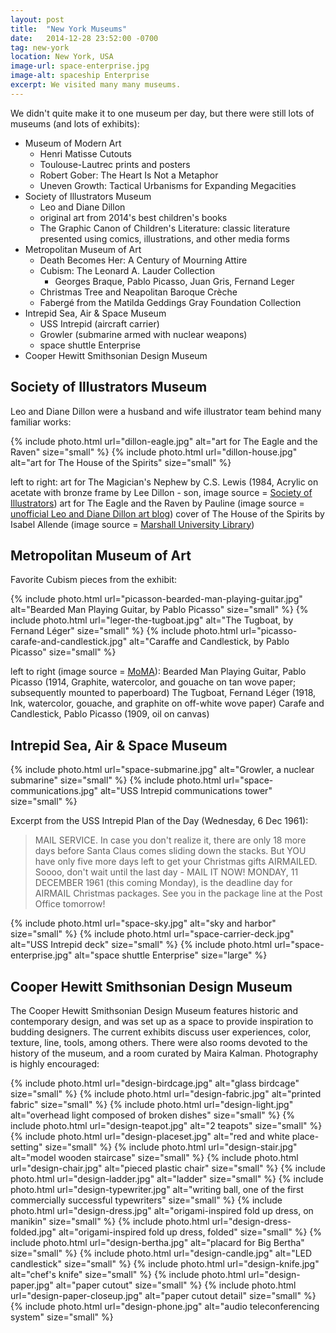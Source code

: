 ```yaml
---
layout: post
title:  "New York Museums"
date:   2014-12-28 23:52:00 -0700
tag: new-york
location: New York, USA
image-url: space-enterprise.jpg
image-alt: spaceship Enterprise
excerpt: We visited many many museums.
---
```

We didn't quite make it to one museum per day, but there were still lots of museums (and lots of exhibits):

- Museum of Modern Art
  - Henri Matisse Cutouts
  - Toulouse-Lautrec prints and posters
  - Robert Gober: The Heart Is Not a Metaphor
  - Uneven Growth: Tactical Urbanisms for Expanding Megacities
- Society of Illustrators Museum
  - Leo and Diane Dillon
  - original art from 2014's best children's books
  - The Graphic Canon of Children's Literature: classic literature presented using comics, illustrations, and other media forms
- Metropolitan Museum of Art
  - Death Becomes Her: A Century of Mourning Attire
  - Cubism: The Leonard A. Lauder Collection
    - Georges Braque, Pablo Picasso, Juan Gris, Fernand Leger
  - Christmas Tree and Neapolitan Baroque Crèche
  - Fabergé from the Matilda Geddings Gray Foundation Collection
- Intrepid Sea, Air & Space Museum
  - USS Intrepid (aircraft carrier)
  - Growler (submarine armed with nuclear weapons)
  - space shuttle Enterprise
- Cooper Hewitt Smithsonian Design Museum

## Society of Illustrators Museum
Leo and Diane Dillon were a husband and wife illustrator team behind many familiar works:

<div class='img-gallery'>
{% include photo.html url="dillon-eagle.jpg" alt="art for The Eagle and the Raven" size="small" %}
{% include photo.html url="dillon-house.jpg" alt="art for The House of the Spirits" size="small" %}
</div>

left to right:
art for The Magician's Nephew by C.S. Lewis (1984, Acrylic on acetate with bronze frame by Lee Dillon - son, image source = [Society of Illustrators](http://www.societyillustrators.org/The-Museum/2014/Leo-and-Diane-Dillon/The-Art-of-Leo-and-Diane-Dillon.aspx))
art for The Eagle and the Raven by Pauline (image source = [unofficial Leo and Diane Dillon art blog](http://leo-and-diane-dillon.blogspot.com/2011/04/pauline-gedge-eagle-and-raven.html))
cover of The House of the Spirits by Isabel Allende (image source = [Marshall University Library](http://www.marshall.edu/library/bannedbooks/books/houseofthespirits.asp))

## Metropolitan Museum of Art

Favorite Cubism pieces from the exhibit:

<div class='img-gallery'>
{% include photo.html url="picasson-bearded-man-playing-guitar.jpg" alt="Bearded Man Playing Guitar, by Pablo Picasso" size="small" %}
{% include photo.html url="leger-the-tugboat.jpg" alt="The Tugboat, by Fernand Léger" size="small" %}
{% include photo.html url="picasso-carafe-and-candlestick.jpg" alt="Caraffe and Candlestick, by Pablo Picasso" size="small" %}
</div>

left to right (image source = [MoMA](http://www.moma.org/)):
Bearded Man Playing Guitar, Pablo Picasso (1914, Graphite, watercolor, and gouache on tan wove paper; subsequently mounted to paperboard)
The Tugboat, Fernand Léger (1918, Ink, watercolor, gouache, and graphite on off-white wove paper)
Carafe and Candlestick, Pablo Picasso (1909, oil on canvas)

## Intrepid Sea, Air & Space Museum

<div class='img-gallery'>
{% include photo.html url="space-submarine.jpg" alt="Growler, a nuclear submarine" size="small" %}
{% include photo.html url="space-communications.jpg" alt="USS Intrepid communications tower" size="small" %}
</div>

Excerpt from the USS Intrepid Plan of the Day (Wednesday, 6 Dec 1961):

> MAIL SERVICE. In case you don't realize it, there are only 18 more days before Santa Claus comes sliding down the stacks. But YOU have only five more days left to get your Christmas gifts AIRMAILED. Soooo, don't wait until the last day - MAIL IT NOW! MONDAY, 11 DECEMBER 1961 (this coming Monday), is the deadline day for AIRMAIL Christmas packages. See you in the package line at the Post Office tomorrow!

<div class='img-gallery'>
{% include photo.html url="space-sky.jpg" alt="sky and harbor" size="small" %}
{% include photo.html url="space-carrier-deck.jpg" alt="USS Intrepid deck" size="small" %}
{% include photo.html url="space-enterprise.jpg" alt="space shuttle Enterprise" size="large" %}
</div>

## Cooper Hewitt Smithsonian Design Museum

The Cooper Hewitt Smithsonian Design Museum features historic and contemporary design, and was set up as a space to provide inspiration to budding designers. The current exhibits discuss user experiences, color, texture, line, tools, among others. There were also rooms devoted to the history of the museum, and a room curated by Maira Kalman. Photography is highly encouraged:

<div class='img-gallery'>
{% include photo.html url="design-birdcage.jpg" alt="glass birdcage" size="small" %}
{% include photo.html url="design-fabric.jpg" alt="printed fabric" size="small" %}
{% include photo.html url="design-light.jpg" alt="overhead light composed of broken dishes" size="small" %}
{% include photo.html url="design-teapot.jpg" alt="2 teapots" size="small" %}
{% include photo.html url="design-placeset.jpg" alt="red and white place-setting" size="small" %}
{% include photo.html url="design-stair.jpg" alt="model wooden staircase" size="small" %}
{% include photo.html url="design-chair.jpg" alt="pieced plastic chair" size="small" %}
{% include photo.html url="design-ladder.jpg" alt="ladder" size="small" %}
{% include photo.html url="design-typewriter.jpg" alt="writing ball, one of the first commercially successful typewriters" size="small" %}
{% include photo.html url="design-dress.jpg" alt="origami-inspired fold up dress, on manikin" size="small" %}
{% include photo.html url="design-dress-folded.jpg" alt="origami-inspired fold up dress, folded" size="small" %}
{% include photo.html url="design-bertha.jpg" alt="placard for Big Bertha" size="small" %}
{% include photo.html url="design-candle.jpg" alt="LED candlestick" size="small" %}
{% include photo.html url="design-knife.jpg" alt="chef's knife" size="small" %}
{% include photo.html url="design-paper.jpg" alt="paper cutout" size="small" %}
{% include photo.html url="design-paper-closeup.jpg" alt="paper cutout detail" size="small" %}
{% include photo.html url="design-phone.jpg" alt="audio teleconferencing system" size="small" %}
</div>
